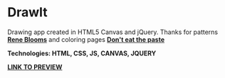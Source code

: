 # DrawIt 

Drawing app created in HTML5 Canvas and jQuery.
Thanks for patterns <a href="http://www.reneblooms.com/">**Rene Blooms**</a> and coloring pages  <a href="http://www.donteatthepaste.com/">**Don't eat the paste**</a>

**Technologies: HTML, CSS, JS, CANVAS, JQUERY**

<a href="https://karminkarmen.github.io/DrawIt---drawing-application/">**LINK TO PREVIEW**</a>
